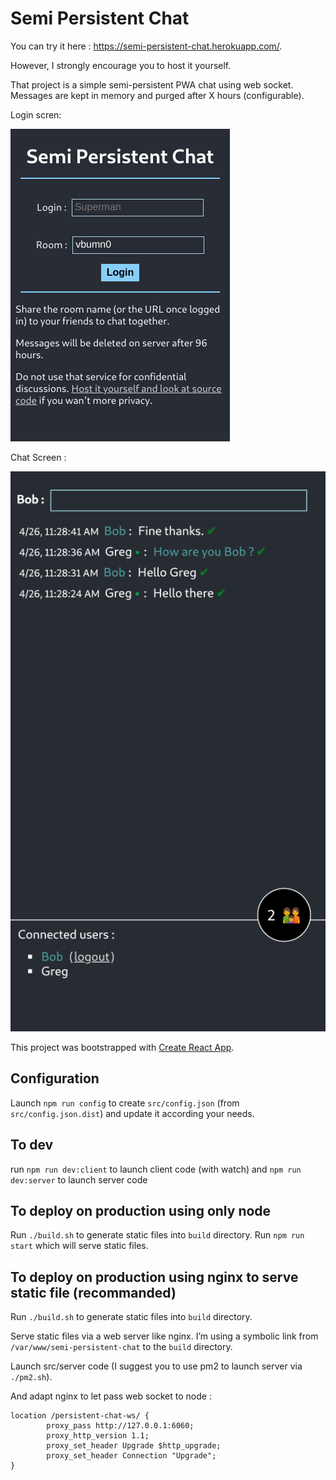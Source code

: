 # Semi Persistent Chat

You can try it here : https://semi-persistent-chat.herokuapp.com/.

However, I strongly encourage you to host it yourself.

That project is a simple semi-persistent PWA chat using web socket.
Messages are kept in memory and purged after X hours (configurable).

Login scren:

![Screenshot of login screen](./semi-persistent-chat-login.png 'Login screen')

Chat Screen :

![Screenshot of a chat](./semi-persistent-chat.png 'Chat')

This project was bootstrapped with [Create React App](https://github.com/facebook/create-react-app).

## Configuration

Launch `npm run config` to create `src/config.json` (from `src/config.json.dist`) and update it according your needs.

## To dev

run `npm run dev:client` to launch client code (with watch) and `npm run dev:server` to launch server code

## To deploy on production using only node

Run `./build.sh` to generate static files into `build` directory.
Run `npm run start` which will serve static files.

## To deploy on production using nginx to serve static file (recommanded)

Run `./build.sh` to generate static files into `build` directory.

Serve static files via a web server like nginx.
I’m using a symbolic link from `/var/www/semi-persistent-chat` to the `build` directory.

Launch src/server code (I suggest you to use pm2 to launch server via `./pm2.sh`).

And adapt nginx to let pass web socket to node :

```
location /persistent-chat-ws/ {
        proxy_pass http://127.0.0.1:6060;
        proxy_http_version 1.1;
        proxy_set_header Upgrade $http_upgrade;
        proxy_set_header Connection "Upgrade";
}
```
